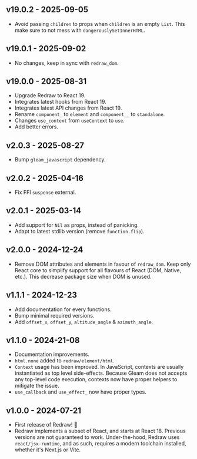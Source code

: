 ## v19.0.2 - 2025-09-05

- Avoid passing `children` to props when `children` is an empty `List`. This
  make sure to not mess with `dangerouslySetInnerHTML`.

## v19.0.1 - 2025-09-02

- No changes, keep in sync with `redraw_dom`.

## v19.0.0 - 2025-08-31

- Upgrade Redraw to React 19.
- Integrates latest hooks from React 19.
- Integrates latest API changes from React 19.
- Rename `component_` to `element` and `component__` to `standalone`.
- Changes `use_context` from `useContext` to `use`.
- Add better errors.

## v2.0.3 - 2025-08-27

- Bump `gleam_javascript` dependency.

## v2.0.2 - 2025-04-16

- Fix FFI `suspense` external.

## v2.0.1 - 2025-03-14

- Add support for `Nil` as props, instead of panicking.
- Adapt to latest stdlib version (remove `function.flip`).

## v2.0.0 - 2024-12-24

- Remove DOM attributes and elements in favour of `redraw_dom`. Keep only React
  core to simplify support for all flavours of React (DOM, Native, etc.). This
  decrease package size when DOM is unused.

## v1.1.1 - 2024-12-23

- Add documentation for every functions.
- Bump minimal required versions.
- Add `offset_x`, `offset_y`, `altitude_angle` & `azimuth_angle`.

## v1.1.0 - 2024-21-08

- Documentation improvements.
- `html.none` added to `redraw/element/html`.
- `Context` usage has been improved. In JavaScript, contexts are usually
  instantiated as top level side-effects. Because Gleam does not accepts any
  top-level code execution, contexts now have proper helpers to mitigate the
  issue.
- `use_callback` and `use_effect_` now have proper types.

## v1.0.0 - 2024-07-21

- First release of Redraw! 🎉
- Redraw implements a subset of React, and starts at React 18. Previous versions
  are not guaranteed to work. Under-the-hood, Redraw uses `react/jsx-runtime`,
  and as such, requires a modern toolchain installed, whether it's Next.js or
  Vite.
